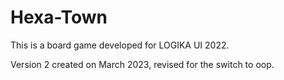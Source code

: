 # Hexa-Town

This is a board game developed for LOGIKA UI 2022.

Version 2 created on March 2023, revised for the switch to oop.
